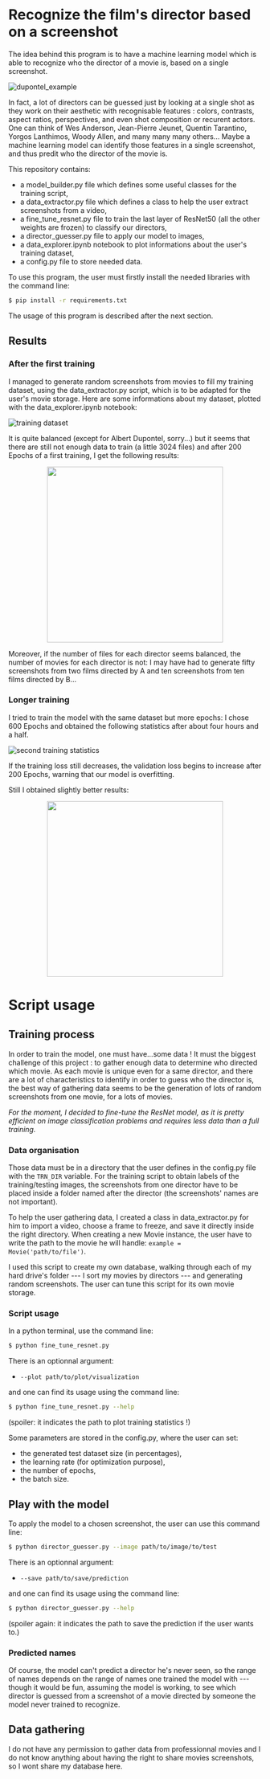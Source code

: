 # Recognize the film's director based on a screenshot

The idea behind this program is to have a machine learning model which is able to recognize who the director of a movie is, based on a single screenshot.

![dupontel_example](readme_images/Albert_Dupontel.jpg)

In fact, a lot of directors can be guessed just by looking at a single shot as they work on their aesthetic with recognisable features : colors, contrasts, aspect ratios, perspectives, and even shot composition or recurent actors. One can think of Wes Anderson, Jean-Pierre Jeunet, Quentin Tarantino, Yorgos Lanthimos, Woody Allen, and many many many others... 
Maybe a machine learning model can identify those features in a single screenshot, and thus predit who the director of the movie is.

This repository contains:
* a model_builder.py file which defines some useful classes for the training script,
* a data_extractor.py file which defines a class to help the user extract screenshots from a video,
* a fine_tune_resnet.py file to train the last layer of ResNet50 (all the other weights are frozen) to classify our directors,
* a director_guesser.py file to apply our model to images,
* a data_explorer.ipynb notebook to plot informations about the user's training dataset,
* a config.py file to store needed data.

To use this program, the user must firstly install the needed libraries with the command line:
```sh
$ pip install -r requirements.txt
```

The usage of this program is described after the next section.

## Results

### After the first training

I managed to generate random screenshots from movies to fill my training dataset, using the data_extractor.py script, which is to be adapted for the user's movie storage. Here are some informations about my dataset, plotted with the data_explorer.ipynb notebook:

![training dataset](readme_images/dataset.png)

It is quite balanced (except for Albert Dupontel, sorry...) but it seems that there are still not enough data to train (a little 3024 files) and after 200 Epochs of a first training, I get the following results:

<p align="center">
<img width=350 src="readme_images/class_report.PNG">
</p>

Moreover, if the number of files for each director seems balanced, the number of movies for each director is not: I may have had to generate fifty screenshots from two films directed by A and ten screenshots from ten films directed by B...

### Longer training

I tried to train the model with the same dataset but more epochs: I chose 600 Epochs and obtained the following statistics after about four hours and a half.

![second training statistics](readme_images/plot.png)

If the training loss still decreases, the validation loss begins to increase after 200 Epochs, warning that our model is overfitting.

Still I obtained slightly better results:

<p align="center">
<img width=350 src="readme_images/class_report2.PNG">
</p>

# Script usage

## Training process

In order to train the model, one must have...some data !
It must the biggest challenge of this project : to gather enough data to determine who directed which movie. As each movie is unique even for a same director, and there are a lot of characteristics to identify in order to guess who the director is, the best way of gathering data seems to be the generation of lots of random screenshots from one movie, for a lots of movies.

*For the moment, I decided to fine-tune the ResNet model, as it is pretty efficient on image classification problems and requires less data than a full training.*

### Data organisation

Those data must be in a directory that the user defines in the config.py file with the `TRN_DIR` variable. For the training script to obtain labels of the training/testing images, the screenshots from one director have to be placed inside a folder named after the director (the screenshots' names are not important).

To help the user gathering data, I created a class in data_extractor.py for him to import a video, choose a frame to freeze, and save it directly inside the right directory. When creating a new Movie instance, the user have to write the path to the movie he will handle: `example = Movie('path/to/file')`.

I used this script to create my own database, walking through each of my hard drive's folder --- I sort my movies by directors --- and generating random screenshots. The user can tune this script for its own movie storage.

### Script usage

In a python terminal, use the command line:
```sh
$ python fine_tune_resnet.py
```

There is an optionnal argument: 
* `--plot path/to/plot/visualization`

and one can find its usage using the command line:
```sh
$ python fine_tune_resnet.py --help
```
(spoiler: it indicates the path to plot training statistics !)

Some parameters are stored in the config.py, where the user can set:
* the generated test dataset size (in percentages),
* the learning rate (for optimization purpose),
* the number of epochs,
* the batch size.

## Play with the model

To apply the model to a chosen screenshot, the user can use this command line:
```sh
$ python director_guesser.py --image path/to/image/to/test
```
There is an optionnal argument: 
* `--save path/to/save/prediction`

and one can find its usage using the command line:
```sh
$ python director_guesser.py --help
```
(spoiler again: it indicates the path to save the prediction if the user wants to.)

### Predicted names

Of course, the model can't predict a director he's never seen, so the range of names depends on the range of names one trained the model with --- though it would be fun, assuming the model is working, to see which director is guessed from a screenshot of a movie directed by someone the model never trained to recognize.

## Data gathering

I do not have any permission to gather data from professionnal movies and I do not know anything about having the right to share movies screenshots, so I wont share my database here.
